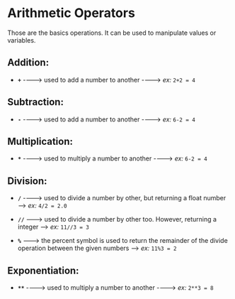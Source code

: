 # Arithmetic Operators

Those are the basics operations. It can be used to manipulate values or variables.

## Addition:

- **`+`** ----> used to add a number to another ----> _ex:_ `2+2 = 4`


## Subtraction:

- **`-`** ----> used to add a number to another ----> _ex:_ `6-2 = 4`


## Multiplication:

- **`*`** ----> used to multiply a number to another ----> _ex:_ `6-2 = 4`


## Division:

- **`/`** ----> used to divide a number by other, but returning a float number --> _ex:_ `4/2 = 2.0`

- **`//`** ---> used to divide a number by other too. However, returning a integer --> _ex:_ `11//3 = 3`

- **`%`** ---> the percent symbol is used to return the remainder of the divide operation between the given numbers --> _ex:_ `11%3 = 2`


## Exponentiation:

- **`**`** ----> used to multiply a number to another ----> _ex:_ `2**3 = 8`



